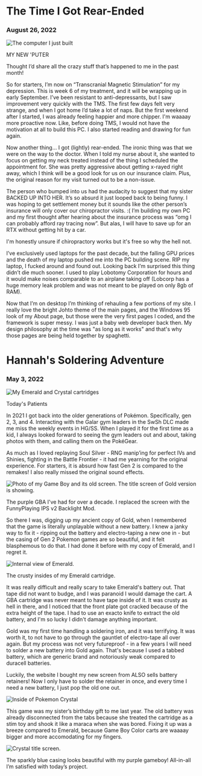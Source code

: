 <div class="flex-all">
    <div class="flex-ui">
        <div class="flex-ui-left"></div><div class="flex-ui-middle">
        </div><div class="flex-ui-right"></div></div>
<div class="flex-writings">

# The Time I Got Rear-Ended
### August 26, 2022

<img src="puter.jpg" alt="The computer I just built">
<p class="caption">MY NEW 'PUTER</p>
  
Thought I’d share all the crazy stuff that’s happened to me in the past month!

So for starters, I’m now on “Transcranial Magnetic Stimulation” for my depression. This is week 6 of my treatment, and it will be wrapping up in early September. I’ve been resistant to anti-depressants, but I saw improvement very quickly with the TMS. The first few days felt very strange, and when I got home I’d take a lot of naps. But the first weekend after I started, I was already feeling happier and more chipper. I'm waaaay more proactive now. Like, before doing TMS, I would not have the motivation at all to build this PC. I also started reading and drawing for fun again.

Now another thing… I got (lightly) rear-ended. The ironic thing was that we were on the way to the doctor. When I told my nurse about it, she wanted to focus on getting my neck treated instead of the thing I scheduled the appointment for. She was pretty aggressive about getting x-rayed right away, which I think will be a good look for us on our insurance claim. Plus, the original reason for my visit turned out to be a non-issue.

The person who bumped into us had the audacity to suggest that my sister BACKED UP INTO HER. It’s so absurd it just looped back to being funny. I was hoping to get settlement money but it sounds like the other person’s insurance will only cover our chiropractor visits. :( I’m building my own PC and my first thought after hearing about the insurance process was “omg I can probably afford ray tracing now”. But alas, I will have to save up for an RTX without getting hit by a car.

I'm honestly unsure if chiropractory works but it's free so why the hell not.

I’ve exclusively used laptops for the past decade, but the falling GPU prices and the death of my laptop pushed me into the PC building scene. RIP my laptop, I fucked around and found out. Looking back I’m surprised this thing didn’t die much sooner. I used to play Lobotomy Corporation for hours and it would make noises comparable to an airplane taking off (Lobcorp has a huge memory leak problem and was not meant to be played on only 8gb of RAM).

Now that I’m on desktop I’m thinking of rehauling a few portions of my site. I really love the bright Johto theme of the main pages, and the Windows 95 look of my About page, but those were the very first pages I coded, and the framework is super messy. I was just a baby web developer back then. My design philosophy at the time was "as long as it works" and that's why those pages are being held together by spaghetti.

# Hannah's Soldering Adventure
### May 3, 2022

<img src="solder1.jpg" alt="My Emerald and Crystal cartridges">
<p class="caption">Today's Patients</p>

In 2021 I got back into the older generations of Pok&eacute;mon. Specifically, gen 2, 3, and 4. Interacting with the Galar gym leaders in the SwSh DLC made me miss the weekly events in HG/SS. When I played it for the first time as a kid, I always looked forward to seeing the gym leaders out and about, taking photos with them, and calling them on the Pok&eacute;Gear.

As much as I loved replaying Soul Silver - RNG manip’ing for perfect IVs and Shinies, fighting in the Battle Frontier - it had me yearning for the original experience. For starters, it is absurd how fast Gen 2 is compared to the remakes! I also really missed the original sound effects.

<img src="gameboy.jpg" alt="Photo of my Game Boy and its old screen. The title screen of Gold version is showing.">
<p class="caption">The purple GBA I've had for over a decade. I replaced the screen with the FunnyPlaying IPS v2 Backlight Mod.</p>

So there I was, digging up my ancient copy of Gold, when I remembered that the game is literally unplayable without a new battery. I knew a janky way to fix it - ripping out the battery and electro-taping a new one in - but the casing of Gen 2 Pokemon games are so beautiful, and it felt blasphemous to do that. I had done it before with my copy of Emerald, and I regret it.

<img src="solder2.jpg" alt="Internal view of Emerald.">
<p class=caption>The crusty insides of my Emerald cartridge.</p>

It was really difficult and really scary to take Emerald's battery out. That tape did not want to budge, and I was paranoid I would damage the cart. A GBA cartridge was never meant to have tape inside of it. It was crusty as hell in there, and I noticed that the front plate got cracked because of the extra height of the tape. I had to use an exacto knife to extract the old battery, and I'm so lucky I didn't damage anything important.

Gold was my first time handling a soldering iron, and it was terrifying. It was worth it, to not have to go through the gauntlet of electro-tape all over again. But my process was not very futureproof - in a few years I will need to solder a new battery into Gold again. That's because I used a tabbed battery, which are generic brand and notoriously weak compared to duracell batteries.

Luckily, the website I bought my new screen from ALSO sells battery retainers! Now I only have to solder the retainer in once, and every time I need a new battery, I just pop the old one out.

![Inside of Pokemon Crystal](solder5.jpg)

This game was my sister’s birthday gift to me last year. The old battery was already disconnected from the tabs because she treated the cartridge as a stim toy and shook it like a maraca when she was bored. Fixing it up was a breeze compared to Emerald, because Game Boy Color carts are waaaay bigger and more accomodating for my fingers.

<img src="solder6.jpg" alt="Crystal title screen.">
<p class="caption">The sparkly blue casing looks beautiful with my purple gameboy! All-in-all I’m satisfied with today’s project.</p>

</div>
</div>